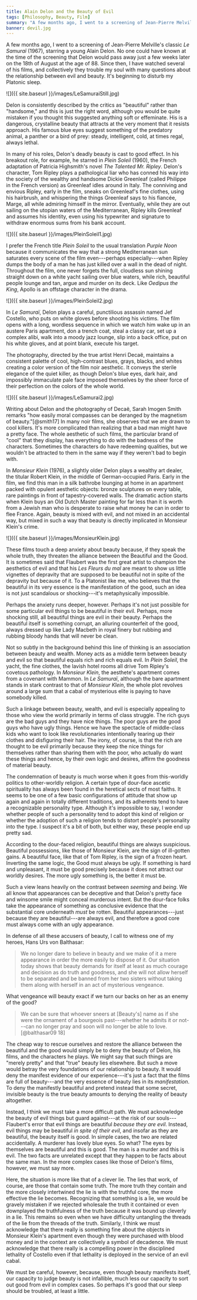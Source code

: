```yaml
---
title: Alain Delon and the Beauty of Evil
tags: [Philosophy, Beauty, Film]
summary: "A few months ago, I went to a screening of Jean-Pierre Melville's classic *Le Samuraï* (1967), staring a young Alain Delon.  No one could have known at the time of the screening that Delon would pass away just a few weeks later on the 18th of August at the age of 88.  Since then, I have watched several of his films, and collectively they trouble my soul with many questions about the relationship between evil and beauty.  It's beginning to disturb my Platonic sleep."
banner: devil.jpg
---
```



A few months ago, I went to a screening of Jean-Pierre Melville's classic *Le Samuraï* (1967), starring a young Alain Delon.  No one could have known at the time of the screening that Delon would pass away just a few weeks later on the 18th of August at the age of 88.  Since then, I have watched several of his films, and collectively they trouble my soul with many questions about the relationship between evil and beauty.  It's beginning to disturb my Platonic sleep.

![]({{ site.baseurl }}/images/LeSamuraiStill.jpg)
<!--more-->

Delon is consistently described by the critics as "beautiful" rather than "handsome," and this is just the right word, although you would be quite mistaken if you thought this suggested anything soft or effeminate.  His is a dangerous, crystalline beauty that attracts at the very moment that it resists approach.  His famous blue eyes suggest something of the predatory animal, a panther or a bird of prey: steady, intelligent, cold, at times regal, always lethal.

In many of his roles, Delon's deadly beauty is cast to good effect.  In his breakout role, for example, he starred in *Plein Soleil* (1960), the French adaptation of Patricia Highsmith's novel *The Talented Mr. Ripley*.  Delon's character, Tom Ripley plays a pathological liar who has conned his way into the society of the wealthy and handsome Dickie Greenleaf (called Philippe in the French version) as Greenleaf idles around in Italy.  The conniving and envious Ripley, early in the film, sneaks on Greenleaf's fine clothes, using his hairbrush, and whispering the things Greenleaf says to his fiancée, Marge, all while admiring himself in the mirror.  Eventually, while they are out sailing on the utopian waters of the Mediterranean, Ripley kills Greenleaf and assumes his identity, even using his typewriter and signature to withdraw enormous sums from his bank account.

![]({{ site.baseurl }}/images/PleinSoleil1.jpg)

I prefer the French title *Plein Soleil* to the usual translation *Purple Noon* because it communicates the way that a strong Mediterranean sun saturates every scene of the film even---perhaps especially---when Ripley dumps the body of a man he has just killed over a wall in the dead of night.  Throughout the film, one never forgets the full, cloudless sun shining straight down on a white yacht sailing over blue waters, while rich, beautiful people lounge and tan, argue and murder on its deck.  Like *Oedipus the King*, Apollo is an offstage character in the drama.

![]({{ site.baseurl }}/images/PleinSoleil2.jpg)

In *Le Samuraï*, Delon plays a careful, punctilious assassin named Jef Costello, who puts on white gloves before shooting his victims.  The film opens with a long, wordless sequence in which we watch him wake up in an austere Paris apartment, don a trench coat, steal a classy car, set up a complex alibi, walk into a moody jazz lounge, slip into a back office, put on his white gloves, and at point blank, execute his target.

The photography, directed by the true artist Henri Decaë, maintains a consistent palette of cool, high-contrast blues, grays, blacks, and whites creating a color version of the film noir aesthetic.  It conveys the sterile elegance of the quiet killer, as though Delon's blue eyes, dark hair, and impossibly immaculate pale face imposed themselves by the sheer force of their perfection on the colors of the whole world.

![]({{ site.baseurl }}/images/LeSamurai2.jpg)

Writing about Delon and the photography of Decaë, Sarah Imogen Smith remarks "how easily moral compasses can be deranged by the magnetism of beauty."[@smith17]  In many noir films, she observes that we are drawn to cool killers.  It's more complicated than realizing that a bad man might have a pretty face.  The whole aesthetic of such films, the particular brand of "cool" that they display, has everything to do with the badness of the characters.  Sometimes the characters do have redeeming qualities, but we wouldn't be attracted to them in the same way if they weren't bad to begin with.

In *Monsieur Klein* (1976), a slightly older Delon plays a wealthy art dealer, the titular Robert Klein, in the middle of German-occupied Paris.  Early in the film, we find this man in a silk bathrobe lounging at home in an apartment packed with opulent aesthetic objects: bronze sculptures on every table, rare paintings in front of tapestry-covered walls.  The dramatic action starts when Klein buys an Old Dutch Master painting for far less than it is worth from a Jewish man who is desperate to raise what money he can in order to flee France.  Again, beauty is mixed with evil, and not mixed in an accidental way, but mixed in such a way that beauty is directly implicated in Monsieur Klein's crime.

![]({{ site.baseurl }}/images/MonsieurKlein.jpg)

These films touch a deep anxiety about beauty because, if they speak the whole truth, they threaten the alliance between the Beautiful and the Good.  It is sometimes said that Flaubert was the first great artist to champion the aesthetics of evil and that his *Les Fleurs du mal* are meant to show us little vignettes of depravity that are supposed to be beautiful not in spite of the depravity but because of it.  To a Platonist like me, who believes that the beautiful in its very essence is the manifestation of the good, such an idea is not just scandalous or shocking---it's metaphysically impossible.

Perhaps the anxiety runs deeper, however.  Perhaps it's not just possible for some particular evil things to be beautiful in their evil.  Perhaps, more shocking still, all beautiful things are evil in their beauty.  Perhaps the beautiful itself is something corrupt, an alluring counterfeit of the good, always dressed up like Lady Macbeth in royal finery but rubbing and rubbing bloody hands that will never be clean.

Not so subtly in the background behind this line of thinking is an association between beauty and wealth.  Money acts as a middle term between beauty and evil so that beautiful equals rich and rich equals evil.  In *Plein Soleil*, the yacht, the fine clothes, the lavish hotel rooms all drive Tom Ripley's covetous pathology.  In *Monsieur Klein*, the aesthete's apartment comes from a covenant with Mammon.  In *Le Samuraï*, although the bare apartment stands in stark contrast to that of *Monsieur Klein*, the whole plot revolves around a large sum that a cabal of mysterious elite is paying to have somebody killed.

Such a linkage between beauty, wealth, and evil is especially appealing to those who view the world primarily in terms of class struggle.  The rich guys are the bad guys and they have nice things.  The poor guys are the good guys who have ugly things.  Hence we have the spectacle of middle-class kids who want to look like revolutionaries intentionally tearing up their clothes and disfiguring their hair.  The irony, of course, is that the rich are thought to be evil primarily because they keep the nice things for themselves rather than sharing them with the poor, who actually do want these things and hence, by their own logic and desires, affirm the goodness of material beauty.

The condemnation of beauty is much worse when it goes from this-worldly politics to other-worldly religion.  A certain type of dour-face ascetic spirituality has always been found in the heretical sects of most faiths.  It seems to be one of a few basic configurations of attitude that show up again and again in totally different traditions, and its adherents tend to have a recognizable personality type.  Although it's impossible to say, I wonder whether people of such a personality tend to adopt this kind of religion or whether the adoption of such a religion tends to distort people's personality into the type.  I suspect it's a bit of both, but either way, these people end up pretty sad.

According to the dour-faced religion, beautiful things are always suspicious.  Beautiful possessions, like those of Monsieur Klein, are the sign of ill-gotten gains.  A beautiful face, like that of Tom Ripley, is the sign of a frozen heart.  Inverting the same logic, the Good must always be ugly.  If something is hard and unpleasant, it must be good precisely because it does not attract our worldly desires.  The more ugly something is, the better it must be.

Such a view leans heavily on the contrast between *seeming* and *being*.  We all know that appearances can be deceptive and that Delon's pretty face and winsome smile might conceal murderous intent.  But the dour-face folks take the appearance of something as conclusive evidence that the substantial core underneath *must* be rotten.  Beautiful appearances---just because they are beautiful---are always evil, and therefore a good core must always come with an ugly appearance.

In defense of all these accusers of beauty, I call to witness one of my heroes, Hans Urs von Balthasar:

> We no longer dare to believe in beauty and we make of it a mere
> appearance in order the more easily to dispose of it.  Our
> situation today shows that beauty demands for itself at least as
> much courage and decision as do truth and goodness, and she will
> not allow herself to be separated and be banned from her two
> sisters without taking them along with herself in an act of
> mysterious vengeance.

What vengeance will beauty exact if we turn our backs on her as an enemy of the good?

> We can be sure that whoever sneers at [Beauty's] name as if she
> were the ornament of a bourgeois past---whether he admits it or
> not---can no longer pray and soon will no longer be able to love.
> [@balthasar09 18]

The cheap way to rescue ourselves and restore the alliance between the beautiful and the good would simply be to deny the beauty of Delon, his films, and the characters he plays.  We might say that such things are "merely pretty" and that "true" beauty lies elsewhere.  But such a move would betray the very foundations of our relationship to beauty.  It would deny the manifest evidence of our experience---it's just a fact that the films are full of beauty---and the very essence of beauty lies in its *manifestation*.  To deny the manifestly beautiful and pretend instead that some secret, invisible beauty is the true beauty amounts to denying the reality of beauty altogether.

Instead, I think we must take a more difficult path.  We must acknowledge the beauty of evil things but guard against---at the risk of our souls---Flaubert's error that evil things are beautiful *because they are evil*.  Instead, evil things may be beautiful *in spite of their evil*, and insofar as they are beautiful, the beauty itself is good.  In simple cases, the two are related accidentally.  A murderer has lovely blue eyes.  So what?  The eyes by themselves are beautiful and this is good.  The man is a murder and this is evil.  The two facts are unrelated except that they happen to be facts about the same man.  In the more complex cases like those of Delon's films, however, we must say more.

Here, the situation is more like that of a clever lie.  The lies that work, of course, are those that contain some truth.  The more truth they contain and the more closely intertwined the lie is with the truthful core, the more effective the lie becomes.  Recognizing that something is a lie, we would be gravely mistaken if we rejected wholesale the truth it contained or even downplayed the truthfulness of the truth because it was bound up cleverly in a lie.  This remains so even when we have difficulty untangling the threads of the lie from the threads of the truth.  Similarly, I think we must acknowledge that there really is something fine about the objects in Monsieur Klein's apartment even though they were purchased with blood money and in the context are collectively a symbol of decadence.  We must acknowledge that there really is a compelling power in the disciplined lethality of Costello even if that lethality is deployed in the service of an evil cabal.

We must be careful, however, because, even though beauty manifests itself, our capacity to judge beauty is not infallible, much less our capacity to sort out good from evil in complex cases.  So perhaps it's good that our sleep should be troubled, at least a little.

